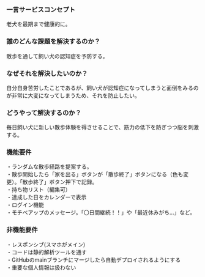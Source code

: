 ### 一言サービスコンセプト
老犬を最期まで健康的に。

### 誰のどんな課題を解決するのか？
散歩を通して飼い犬の認知症を予防する。

### なぜそれを解決したいのか？
自分自身苦労したことであるが、飼い犬が認知症になってしまうと面倒をみるのが非常に大変になってしまうため、それを防止したい。

### どうやって解決するのか？
毎日飼い犬に新しい散歩体験を得させることで、筋力の低下を防ぎつつ脳を刺激する。

### 機能要件
・ランダムな散歩経路を提案する。<br>
・散歩開始したら「家を出る」ボタンが「散歩終了」ボタンになる（色も変更）。「散歩終了」ボタン押下で記録。<br>
・持ち物リスト（編集可）<br>
・達成した日をカレンダーで表示<br>
・ログイン機能<br>
・モチベアップのメッセージ。「〇日間継続！！」や「最近休みがち…」など。

### 非機能要件
・レスポンシブ(スマホがメイン)<br>
・コードは静的解析ツールを通す<br>
・GitHubのmainブランチにマージしたら自動デプロイされるようにする<br>
・重要な個人情報は扱わない
